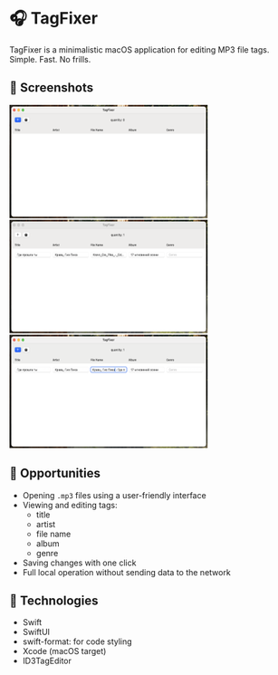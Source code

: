 # 🎧 TagFixer
TagFixer is a minimalistic macOS application for editing MP3 file tags.  
Simple. Fast. No frills.

## 📸 Screenshots
<!-- <p align="center"> -->
  <img src="preview/preview1.png" alt="Light Mode" height="200" width="350"/><br>
    <img src="preview/preview2.png" alt="Light Mode Result" height="200" width="350"/><br>
  <img src="preview/previw3.png" alt="Dark Mode" height="200" width="350"/>
<!-- </p> -->

## 🔧 Opportunities
- Opening `.mp3` files using a user-friendly interface
- Viewing and editing tags:
  - title
  - artist
  - file name 
  - album 
  - genre 
- Saving changes with one click
- Full local operation without sending data to the network

## 🧰 Technologies
- Swift
- SwiftUI
- swift-format: for code styling
- Xcode (macOS target)
- ID3TagEditor
